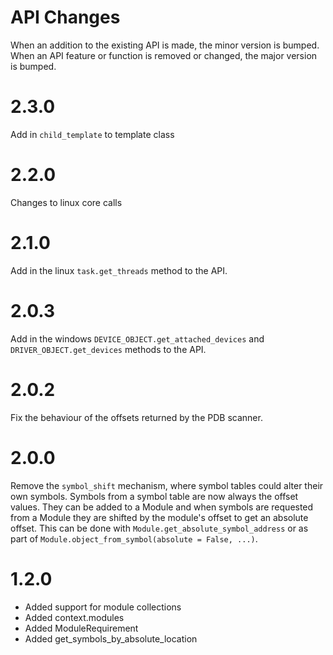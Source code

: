 API Changes
===========

When an addition to the existing API is made, the minor version is bumped.
When an API feature or function is removed or changed, the major version is bumped.

2.3.0
=====
Add in `child_template` to template class

2.2.0
=====
Changes to linux core calls

2.1.0
=====
Add in the linux `task.get_threads` method to the API.

2.0.3
=====
Add in the windows `DEVICE_OBJECT.get_attached_devices` and `DRIVER_OBJECT.get_devices` methods to the API.

2.0.2
=====
Fix the behaviour of the offsets returned by the PDB scanner.

2.0.0
=====
Remove the `symbol_shift` mechanism, where symbol tables could alter their own symbols.
Symbols from a symbol table are now always the offset values.  They can be added to a Module
and when symbols are requested from a Module they are shifted by the module's offset to get
an absolute offset.  This can be done with `Module.get_absolute_symbol_address` or as part of
`Module.object_from_symbol(absolute = False, ...)`.

1.2.0
=====
* Added support for module collections
* Added context.modules
* Added ModuleRequirement
* Added get\_symbols\_by\_absolute\_location


